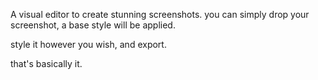 A visual editor to create stunning screenshots. you can simply drop your screenshot, a base style will be applied.

style it however you wish, and export.

that's basically it.
